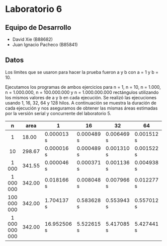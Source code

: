# Laboratorio 6
## Equipo de Desarrollo
- David Xie (B88682)
- Juan Ignacio Pacheco (B85841)

## Datos
Los límites que se usaron para hacer la prueba fueron a y b con a = 1 y b = 10.

Ejecutamos los programas de ambos ejercicios para n = 1, n = 10, n = 1.000, n = 1.000.000, n = 100.000.000 y n = 1.000.000.000 rectángulos utilizando los mismos valores de a y b en cada ejecución. Se realizó las ejecuciones usando 1, 16, 32, 64 y 128 hilos. A continuación se muestra la duración de cada ejecución y nos aseguramos de obtener las mismas áreas estimadas por la versión serial y concurrente del laboratorio 5. 

| n | area | 1 | 16 | 32 | 64 | 128 |
|:------------:|-----------|-----------|-----------|-----------|-----------|-----------|
| 1 | 18.00 | 0.000013 s | 0.000489 s | 0.006469 s | 0.001512 s | 0.002268 s |
| 10 | 298.67 | 0.000016 s | 0.000489 s | 0.001310 s | 0.001522 s | 0.002853 s |
| 1 000 | 341.55 | 0.000046 s | 0.000371 s | 0.001136 s | 0.004938 s | 0.004648 s |
| 1 000 000 | 342.00 | 0.018166 s | 0.008048 s | 0.007966 s | 0.012277 s | 0.008914 s |
| 100 000 000 | 342.00 | 1.704137 s | 0.583628 s | 0.553943 s | 0.557012 s | 0.601220 s |
| 1 000 000 000 | 342.00 | 16.952506 s | 5.522615 s | 5.417085 s | 5.427441 s | 5.361968 s |




